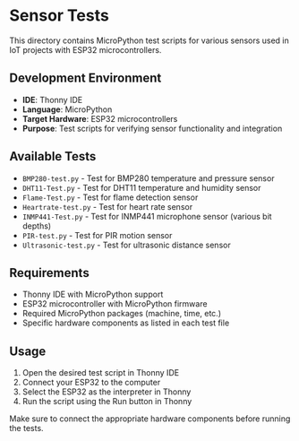 # Sensor Tests

This directory contains MicroPython test scripts for various sensors used in IoT projects with ESP32 microcontrollers.

## Development Environment

- **IDE**: Thonny IDE
- **Language**: MicroPython
- **Target Hardware**: ESP32 microcontrollers
- **Purpose**: Test scripts for verifying sensor functionality and integration

## Available Tests

- `BMP280-test.py` - Test for BMP280 temperature and pressure sensor
- `DHT11-Test.py` - Test for DHT11 temperature and humidity sensor
- `Flame-Test.py` - Test for flame detection sensor
- `Heartrate-test.py` - Test for heart rate sensor
- `INMP441-Test.py` - Test for INMP441 microphone sensor (various bit depths)
- `PIR-test.py` - Test for PIR motion sensor
- `Ultrasonic-test.py` - Test for ultrasonic distance sensor

## Requirements

- Thonny IDE with MicroPython support
- ESP32 microcontroller with MicroPython firmware
- Required MicroPython packages (machine, time, etc.)
- Specific hardware components as listed in each test file

## Usage

1. Open the desired test script in Thonny IDE
2. Connect your ESP32 to the computer
3. Select the ESP32 as the interpreter in Thonny
4. Run the script using the Run button in Thonny

Make sure to connect the appropriate hardware components before running the tests. 